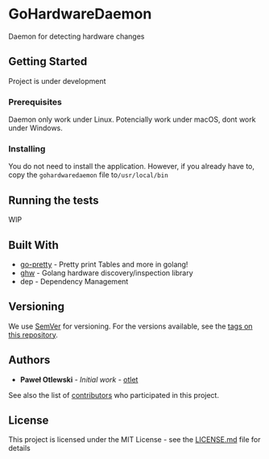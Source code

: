 # GoHardwareDaemon

Daemon for detecting hardware changes

## Getting Started

Project is under development

### Prerequisites

Daemon only work under Linux.
Potencially work under macOS, dont work under Windows.

### Installing

You do not need to install the application.
However, if you already have to, copy the `gohardwaredaemon` file to`/usr/local/bin`

## Running the tests

WIP

## Built With

* [go-pretty](https://github.com/jedib0t/go-pretty/) - Pretty print Tables and more in golang!
* [ghw](https://github.com/jaypipes/ghw/) - Golang hardware discovery/inspection library
* dep - Dependency Management

## Versioning

We use [SemVer](http://semver.org/) for versioning. For the versions available, see the [tags on this repository](https://github.com/otlet/gohardwaredaemon/tags/). 

## Authors

* **Paweł Otlewski** - *Initial work* - [otlet](https://github.com/otlet)

See also the list of [contributors](https://github.com/otlet/gohardwaredaemon/contributors) who participated in this project.

## License

This project is licensed under the MIT License - see the [LICENSE.md](LICENSE.md) file for details
